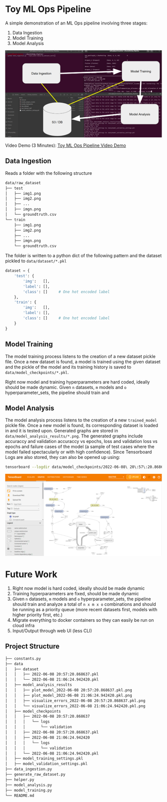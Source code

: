 # Toy ML Ops Pipeline

A simple demonstration of an ML Ops pipeline involving three stages:
1. Data Ingestion
2. Model Training
3. Model Analysis

<img src="imgs/pipeline.png">

Video Demo (3 Minutes): <a href="https://drive.google.com/file/d/1ni1Sq3sTFeZ01gS82wZP5bVD4P4w-wSe/view?usp=sharing">Toy ML Ops Pipeline Video Demo</a>


## Data Ingestion

Reads a folder with the following structure
```bash
data/raw_dataset
├── test
│   ├── img1.png
│   ├── img2.png
│   ├── ...
│   ├── imgn.png
│   └── groundtruth.csv
└── train
    ├── img1.png
    ├── img2.png
    ├── ...
    ├── imgn.png
    └── groundtruth.csv
```

The folder is written to a python dict of the following pattern and the dataset pickled to `data/dataset/*.pkl`
```python
dataset = {
    'test': {
        'img':   [],
        'label': [],
        'class': []     # One hot encoded label
    },
    'train': {
        'img':   [],
        'label': [],
        'class': []     # One hot encoded label
    }
}
```

## Model Training

The model training process listens to the creation of a new dataset pickle file. Once a new dataset is found, a model is trained using the given dataset and the pickle of the model and its training history is saved to `data/model_checkpoints/*.pkl`.

Right now model and training hyperparameters are hard coded, ideally should be made dynamic. Given `n` datasets, `m` models and `o` hyperparameter_sets, the pipeline should train and 

## Model Analysis

The model analysis process listens to the creation of a new `trained_model` pickle file. Once a new model is found, its corresponding dataset is loaded in and it is tested upon. Generated graphs are stored in `data/model_analysis_results/*.png`. The generated graphs include accuraccy and validation accuraccy vs epochs, loss and validation loss vs epochs and failure cases of the model (a sample of test cases where the model failed spectacularly or with high confidence). Since Tensorboard Logs are also stored, they can also be opened up using:
```bash
tensorboard --logdir data/model_checkpoints/2022-06-08\ 20\:57\:20.868637/
```

<img src="imgs/tensorboard.png">

# Future Work

1. Right now model is hard coded, ideally should be made dynamic
2. Training hyperparameters are fixed, should be made dynamic
3. Given `n` datasets, `m` models and `o` hyperparameter_sets, the pipeline should train and analyze a total of `n x m x o` combinations and should be running as a priority queue (more recent datasets first, models with higher priority first, etc.)
4. Migrate everything to docker containers so they can easily be run on cloud infra
5. Input/Output through web UI (less CLI)



## Project Structure

```bash
├── constants.py
├── data
│   ├── dataset
│   │   ├── 2022-06-08 20:57:20.868637.pkl
│   │   └── 2022-06-08 21:06:24.942420.pkl
│   ├── model_analysis_results
│   │   ├── plot_model_2022-06-08 20:57:20.868637.pkl.png
│   │   ├── plot_model_2022-06-08 21:06:24.942420.pkl.png
│   │   ├── visualize_errors_2022-06-08 20:57:20.868637.pkl.png
│   │   └── visualize_errors_2022-06-08 21:06:24.942420.pkl.png
│   ├── model_checkpoints
│   │   ├── 2022-06-08 20:57:20.868637
│   │   │   └── logs
│   │   │       └── validation
│   │   ├── 2022-06-08 20:57:20.868637.pkl
│   │   ├── 2022-06-08 21:06:24.942420
│   │   │   └── logs
│   │   │       └── validation
│   │   └── 2022-06-08 21:06:24.942420.pkl
│   ├── model_training_settings.pkl
│   ├── model_validation_settings.pkl
├── data_ingestion.py
├── generate_raw_dataset.py
├── helper.py
├── model_analysis.py
├── model_training.py
└── README.md
```